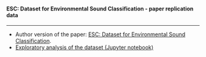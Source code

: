 #### ESC: Dataset for Environmental Sound Classification - paper replication data

---
* Author version of the paper: [ESC: Dataset for Environmental Sound Classification](https://github.com/karoldvl/paper-2015-esc-dataset/raw/master/Paper/ESC.pdf).
* [Exploratory analysis of the dataset (Jupyter notebook)](http://nbviewer.ipython.org/github/karoldvl/paper-2015-esc-dataset/blob/master/Notebook/ESC-Dataset-for-Environmental-Sound-Classification.ipynb)
